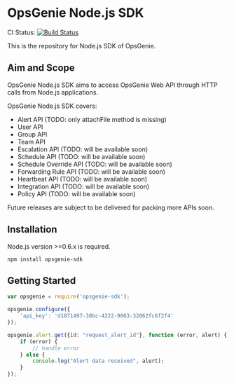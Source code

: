 # OpsGenie Node.js SDK

CI Status: [![Build Status](https://travis-ci.com/srhtcn/opsgenie-nodejs-sdk.svg?token=QTDpPBArevfhSpyxWwwz&branch=master)](https://travis-ci.com/srhtcn/opsgenie-nodejs-sdk)

This is the repository for Node.js SDK of OpsGenie. 

## Aim and Scope

OpsGenie Node.js SDK aims to access OpsGenie Web API through HTTP calls from Node.js applications.

OpsGenie Node.js SDK covers:

* Alert API (TODO: only attachFile method is missing)
* User API
* Group API
* Team API
* Escalation API (TODO: will be available soon)
* Schedule API (TODO: will be available soon)
* Schedule Override API (TODO: will be available soon)
* Forwarding Rule API (TODO: will be available soon)
* Heartbeat API (TODO: will be available soon)
* Integration API (TODO: will be available soon)
* Policy API (TODO: will be available soon)

Future releases are subject to be delivered for packing more APIs soon.

## Installation
Node.js version >=0.6.x is required.

`npm install opsgenie-sdk`

## Getting Started

```js
var opsgenie = require('opsgenie-sdk');

opsgenie.configure({
    'api_key': 'd1871497-38bc-4222-9063-32062fc6f2f4'
});
```

```js
opsgenie.alert.get({id: "request_alert_id"}, function (error, alert) {
    if (error) {
        // handle error
    } else {
        console.log("Alert data received", alert);
    }
});
```
